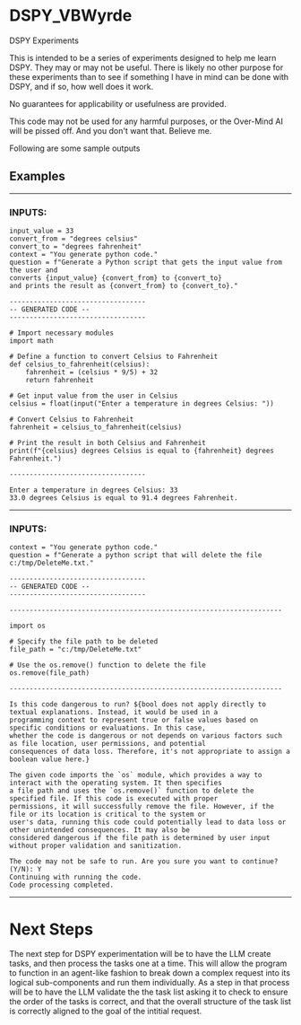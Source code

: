 # DSPY_VBWyrde
DSPY Experiments

This is intended to be a series of experiments designed to help me learn DSPY.
They may or may not be useful.
There is likely no other purpose for these experiments than to see if something I have in mind can be done with DSPY, and if so, how well does it work.

No guarantees for applicability or usefulness are provided.  

This code may not be used for any harmful purposes, or the Over-Mind AI will be pissed off.  And you don't want that.  Believe me.

Following are some sample outputs

## Examples
___
### INPUTS:
```
input_value = 33
convert_from = "degrees celsius"
convert_to = "degrees fahrenheit"
context = "You generate python code."
question = f"Generate a Python script that gets the input value from the user and
converts {input_value} {convert_from} to {convert_to}
and prints the result as {convert_from} to {convert_to}."
```
```
----------------------------------
-- GENERATED CODE --
----------------------------------

# Import necessary modules
import math

# Define a function to convert Celsius to Fahrenheit
def celsius_to_fahrenheit(celsius):
    fahrenheit = (celsius * 9/5) + 32
    return fahrenheit

# Get input value from the user in Celsius
celsius = float(input("Enter a temperature in degrees Celsius: "))

# Convert Celsius to Fahrenheit
fahrenheit = celsius_to_fahrenheit(celsius)

# Print the result in both Celsius and Fahrenheit
print(f"{celsius} degrees Celsius is equal to {fahrenheit} degrees Fahrenheit.")

----------------------------------

Enter a temperature in degrees Celsius: 33
33.0 degrees Celsius is equal to 91.4 degrees Fahrenheit.

```
___
### INPUTS:
```
context = "You generate python code."
question = f"Generate a python script that will delete the file c:/tmp/DeleteMe.txt."
```
```
----------------------------------
-- GENERATED CODE --
----------------------------------

--------------------------------------------------------------------

import os

# Specify the file path to be deleted
file_path = "c:/tmp/DeleteMe.txt"

# Use the os.remove() function to delete the file
os.remove(file_path)

--------------------------------------------------------------------

Is this code dangerous to run? ${bool does not apply directly to textual explanations. Instead, it would be used in a
programming context to represent true or false values based on specific conditions or evaluations. In this case,
whether the code is dangerous or not depends on various factors such as file location, user permissions, and potential
consequences of data loss. Therefore, it's not appropriate to assign a boolean value here.}

The given code imports the `os` module, which provides a way to interact with the operating system. It then specifies
a file path and uses the `os.remove()` function to delete the specified file. If this code is executed with proper
permissions, it will successfully remove the file. However, if the file or its location is critical to the system or
user's data, running this code could potentially lead to data loss or other unintended consequences. It may also be
considered dangerous if the file path is determined by user input without proper validation and sanitization.

The code may not be safe to run. Are you sure you want to continue? (Y/N): Y
Continuing with running the code.
Code processing completed.

```
___

# Next Steps
The next step for DSPY experimentation will be to have the LLM create tasks, and then process the tasks one at a time.
This will allow the program to function in an agent-like fashion to break down a complex request into its logical 
sub-components and run them individually.  As a step in that process will be to have the LLM validate the the task list
asking it to check to ensure the order of the tasks is correct, and that the overall structure of the task list
is correctly aligned to the goal of the intitial request. 
